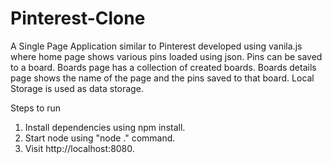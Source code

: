 # Pinterest-Clone
A Single Page Application similar to Pinterest developed using vanila.js where home page shows various pins loaded using json. Pins can be saved to a board.
Boards page has a collection of created boards.
Boards details page shows the name of the page and the pins saved to that board.
Local Storage is used as data storage.

Steps to run

1. Install dependencies using npm install.
2. Start node using "node ." command.
3. Visit http://localhost:8080.
